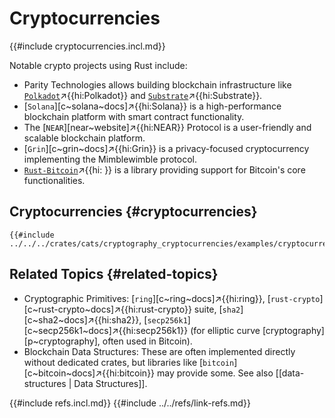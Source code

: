 # Cryptocurrencies

{{#include cryptocurrencies.incl.md}}

Notable crypto projects using Rust include:

- Parity Technologies allows building blockchain infrastructure like [`Polkadot`](https://en.wikipedia.org/wiki/Polkadot_(blockchain_platform))↗{{hi:Polkadot}} and [`Substrate`](https://github.com/paritytech/polkadot-sdk/tree/master/substrate)↗{{hi:Substrate}}.
- [`Solana`][c~solana~docs]↗{{hi:Solana}} is a high-performance blockchain platform with smart contract functionality.
- The [`NEAR`][near~website]↗{{hi:NEAR}} Protocol is a user-friendly and scalable blockchain platform.
- [`Grin`][c~grin~docs]↗{{hi:Grin}} is a privacy-focused cryptocurrency implementing the Mimblewimble protocol.
- [`Rust-Bitcoin`]( )↗{{hi: }} is a library providing support for Bitcoin's core functionalities.

## Cryptocurrencies {#cryptocurrencies}

```rust,editable
{{#include ../../../crates/cats/cryptography_cryptocurrencies/examples/cryptocurrencies/cryptocurrencies.rs:example}}
```

## Related Topics {#related-topics}

- Cryptographic Primitives: [`ring`][c~ring~docs]↗{{hi:ring}}, [`rust-crypto`][c~rust-crypto~docs]↗{{hi:rust-crypto}} suite, [`sha2`][c~sha2~docs]↗{{hi:sha2}}, [`secp256k1`][c~secp256k1~docs]↗{{hi:secp256k1}} (for elliptic curve [cryptography][p~cryptography], often used in Bitcoin).
- Blockchain Data Structures: These are often implemented directly without dedicated crates, but libraries like [`bitcoin`][c~bitcoin~docs]↗{{hi:bitcoin}} may provide some. See also [[data-structures | Data Structures]].

{{#include refs.incl.md}}
{{#include ../../refs/link-refs.md}}
